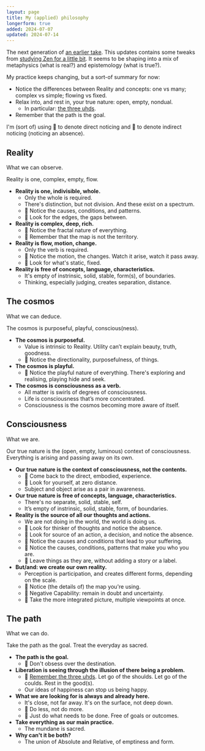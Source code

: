 ```yaml
---
layout: page
title: My (applied) philosophy
longerform: true
added: 2024-07-07
updated: 2024-07-14
---
```


The next generation of [an earlier take](/thinking/my-philosophy-another-spiral/). This updates contains some tweaks from [studying Zen for a little bit](/thinking/zen/notes-from-six-months-of-studying-and-practicing-zen/). It seems to be shaping into a mix of metaphysics (what is real?) and epistemology (what is true?).

My practice keeps changing, but a sort-of summary for now:

- Notice the differences between Reality and concepts: one vs many; complex vs simple; flowing vs fixed.
- Relax into, and rest in, your true nature: open, empty, nondual. 
    - In particular: [the three uhds](/thinking/the-three-uhds/).
- Remember that the path is the goal.

I'm (sort of) using <span class="gripmoji">🎯</span> to denote direct noticing and <span class="gripmoji">🏹</span> to denote indirect noticing (noticing an absence).

## Reality

What we can observe.

<div class="boxout">Reality is one, complex, empty, flow.</div>

- **Reality is one, indivisible, whole.**
    - Only the whole is required.
    - There's distinction, but not division. And these exist on a spectrum.
    - <span class="gripmoji">🎯 </span>Notice the causes, conditions, and patterns.
    - <span class="gripmoji">🏹 </span>Look for the edges, the gaps between.
- **Reality is complex, deep, rich.**
    - <span class="gripmoji">🎯 </span>Notice the fractal nature of everything.
    - <span class="gripmoji">🏹 </span>Remember that the map is not the territory.
- **Reality is flow, motion, change.**
    - Only the verb is required.
    - <span class="gripmoji">🎯 </span>Notice the motion, the changes. Watch it arise, watch it pass away.
    - <span class="gripmoji">🏹 </span>Look for what's static, fixed.
- **Reality is free of concepts, language, characteristics.**
    - It's empty of instrinsic, solid, stable, form(s), of boundaries.
    - Thinking, especially judging, creates separation, distance.

## The cosmos

What we can deduce.

<div class="boxout">The cosmos is purposeful, playful, conscious(ness).</div>

- **The cosmos is purposeful.**
    - Value is intrinsic to Reality. Utility can’t explain beauty, truth, goodness.
    - 🎯 Notice the directionality, purposefulness, of things.
- **The cosmos is playful.**
    - 🎯 Notice the playful nature of everything. There's exploring and realising, playing hide and seek.
- **The cosmos is consciousness as a verb.**
    - All matter is swirls of degrees of consciousness.
    - Life is consciousness that’s more concentrated.
    - Consciousness is the cosmos becoming more aware of itself.

## Consciousness

What we are.

<div class="boxout">Our true nature is the (open, empty, luminous) context of consciousness. Everything is arising and passing away on its own.</div>

- **Our true nature is the context of consciousness, not the contents.**
    - <span class="gripmoji">🎯 </span>Come back to the direct, embodied, experience.
    - <span class="gripmoji">🏹 </span>Look for yourself, at zero distance.
    - Subject and object arise as a pair in awareness.
- **Our true nature is free of concepts, language, characteristics.**
    - There's no separate, solid, stable, self.
    - It’s empty of instrinsic, solid, stable, form, of boundaries.
- **Reality is the source of all our thoughts and actions.**
    - We are not doing in the world, the world is doing us.
    - <span class="gripmoji">🏹 </span>Look for thinker of thoughts and notice the absence.
    - <span class="gripmoji">🏹 </span>Look for source of an action, a decision, and notice the absence.
    - <span class="gripmoji">🎯 </span>Notice the causes and conditions that lead to your suffering.
    - <span class="gripmoji">🎯 </span>Notice the causes, conditions, patterns that make you who you are.
    - <span class="gripmoji">🏹 </span>Leave things as they are, without adding a story or a label.
- **But/and: we create our own reality.**
    - Perception is participation, and creates different forms, depending on the scale.
    - <span class="gripmoji">🎯 </span>Notice (the details of) the map you're using.
    - <span class="gripmoji">🏹 </span>Negative Capability: remain in doubt and uncertainty. 
    - <span class="gripmoji">🏹 </span>Take the more integrated picture, multiple viewpoints at once.

## The path

What we can do.

<div class="boxout">Take the path as the goal. Treat the everyday as sacred.</div>

- **The path is the goal.**
    - <span class="gripmoji">🏹 </span>Don't obsess over the destination.
- **Liberation is seeing through the illusion of there being a problem.**
    - <span class="gripmoji">🎯 </span> [Remember the three uhds](/thinking/the-three-uhds/). Let go of the shoulds. Let go of the coulds. Rest in the good(s).
    - Our ideas of happiness can stop us being happy.
- **What we are looking for is always and already here.**
    - It's close, not far away. It's on the surface, not deep down. 
    - <span class="gripmoji">🎯 </span>Do less, not do more.
    - <span class="gripmoji">🏹 </span>Just do what needs to be done. Free of goals or outcomes.
- **Take everything as our main practice.**
    - The mundane is sacred.
- **Why can't it be both?**
    - The union of Absolute and Relative, of emptiness and form.